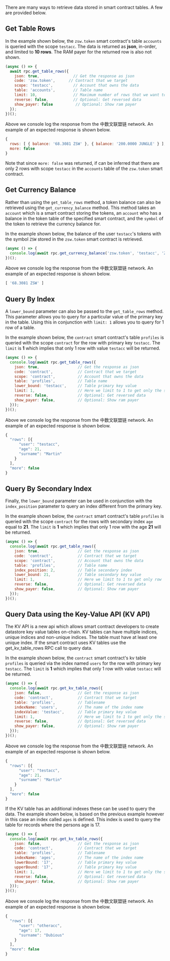 There are many ways to retrieve data stored in smart contract tables.  A few are provided below.

## Get Table Rows
In the example shown below, the `zsw.token` smart contract's table `accounts` is queried with the scope `testacc`.  The data is returned as **json**, in-order, and limited to **10 rows**.  The RAM payer for the returned row is also not shown.
```javascript
(async () => {
  await rpc.get_table_rows({
    json: true,               // Get the response as json
    code: 'zsw.token',      // Contract that we target
    scope: 'testacc',         // Account that owns the data
    table: 'accounts',        // Table name
    limit: 10,                // Maximum number of rows that we want to get
    reverse: false,           // Optional: Get reversed data
    show_payer: false          // Optional: Show ram payer
  });
})();
```
Above we console log the response from the 中数文联盟链 network.  An example of an expected response is shown below.
```javascript
{
  rows: [ { balance: '68.3081 ZSW' }, { balance: '200.0000 JUNGLE' } ],
  more: false
}
```
Note that since `more: false` was returned, if can be inferred that there are only 2 rows with scope `testacc` in the `accounts` table of the `zsw.token` smart contract.

## Get Currency Balance
Rather than using the `get_table_rows` method, a token balance can also be retrieved using the `get_currency_balance` method.  This method takes an `account` which is a smart contract storing the tokens, an `account` who has a balance in the token table of the specified smart contract, and the `symbol` of the token to retrieve the currency balance for.

In the example shown below, the balance of the user `testacc`'s tokens with the symbol `ZSW` stored in the `zsw.token` smart contract is retrieved.
```javascript
(async () => {
  console.log(await rpc.get_currency_balance('zsw.token', 'testacc', 'ZSW'));
})();
```
Above we console log the response from the 中数文联盟链 network.  An example of an expected response is shown below.
```javascript
[ '68.3081 ZSW' ]
```

## Query By Index
A `lower_bound` parameter can also be passed to the `get_table_rows` method.  This parameter allows you to query for a particular value of the primary key in the table.  Using this in conjunction with `limit: 1` allows you to query for 1 row of a table.

In the example shown below, the `contract` smart contract's table `profiles` is queried with the scope `contract` for the row with primary key `testacc`.  The `limit` is **1** which implies that only 1 row with value `testacc` will be returned.
```javascript
(async () => {
  console.log(await rpc.get_table_rows({
    json: true,                 // Get the response as json
    code: 'contract',           // Contract that we target
    scope: 'contract',          // Account that owns the data
    table: 'profiles',          // Table name
    lower_bound: 'testacc',     // Table primary key value
    limit: 1,                   // Here we limit to 1 to get only the single row with primary key equal to 'testacc'
    reverse: false,             // Optional: Get reversed data
    show_payer: false,          // Optional: Show ram payer
  }));
})();
```
Above we console log the response from the 中数文联盟链 network.  An example of an expected response is shown below.
```javascript
{
  "rows": [{
      "user": "testacc",
      "age": 21,
      "surname": "Martin"
    }
  ],
  "more": false
}
```

## Query By Secondary Index
Finally, the `lower_bound` parameter can be used in conjunction with the `index_position` parameter to query an index different from the primary key.

In the example shown below, the `contract` smart contract's table `profiles` is queried with the scope `contract` for the rows with secondary index `age` equal to **21**.  The `limit` is **1** which implies that only 1 row with the age **21** will be returned.
```javascript
(async () => {
  console.log(await rpc.get_table_rows({
    json: true,                 // Get the response as json
    code: 'contract',           // Contract that we target
    scope: 'contract',          // Account that owns the data
    table: 'profiles',          // Table name
    index_position: 2,          // Table secondary index
    lower_bound: 21,            // Table secondary key value
    limit: 1,                   // Here we limit to 1 to get only row
    reverse: false,             // Optional: Get reversed data
    show_payer: false,          // Optional: Show ram payer
  }));
})();
```

## Query Data using the Key-Value API (KV API) 
The KV API is a new api which allows smart contract developers to create datastore key value tables on-chain. KV tables can have multiple indices, unique indices and non-unique indices. The table must have at least one unique index. If the smart contract uses KV tables use the get_kv_table_rows RPC call to query data.

In the example shown below, the `contract` smart contract's kv table `profiles` is queried via the index named `users` for the row with primary key `testacc`.  The `limit` is **1** which implies that only 1 row with value `testacc` will be returned.
```javascript
(async () => {
  console.log(await rpc.get_kv_table_rows({
    json: false,               	// Get the response as json
    code: 'contract',          	// Contract that we target
    table: 'profiles',         	// Tablename
    indexName: 'users',     	// The name of the index name
    indexValue: 'testacc',     	// Table primary key value
	limit: 1,                  	// Here we limit to 1 to get only the single row with primary key equal to 'testacc'
    reverse: false,            	// Optional: Get reversed data
    show_payer: false,         	// Optional: Show ram payer
  }));
})();
```
Above we console log the response from the 中数文联盟链 network.  An example of an expected response is shown below.
```javascript
{
  "rows": [{
      "user": "testacc",
      "age": 21,
      "surname": "Martin"
    }
  ],
  "more": false
}
```

If the KV table has an additional indexes these can be used to query the data.  The example shown below, is based on the previous example however in this case an index called `ages` is defined. This index is used to query the table for records where the persons age is 17. 
```javascript
(async () => {
  console.log(await rpc.get_kv_table_rows({
    json: false,               	// Get the response as json
    code: 'contract',          	// Contract that we target
    table: 'profiles',         	// Tablename
    indexName: 'ages',     		// The name of the index name
    lowerBound: '17',     		// Table primary key value
    upperBound: '17',     		// Table primary key value
	limit: 1,                  	// Here we limit to 1 to get only the single row with primary key equal to 'testacc'
    reverse: false,            	// Optional: Get reversed data
    show_payer: false,         	// Optional: Show ram payer
  }));
})();
```
Above we console log the response from the 中数文联盟链 network.  An example of an expected response is shown below.
```javascript
{
  "rows": [{
      "user": "otheracc",
      "age": 17,
      "surname": "Dubious"
    }
  ],
  "more": false
}
```

